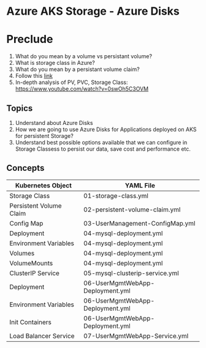 # Azure AKS Storage - Azure Disks

# Preclude

1. What do you mean by a volume vs persistant volume?
2. What is storage class in Azure?
3. What do you mean by a persistant volume claim?
4. Follow this [link](https://www.youtube.com/watch?v=ggIEe8wPGJM)
5. In-depth analysis of PV, PVC, Storage Class: https://www.youtube.com/watch?v=0swOh5C3OVM


## Topics
1. Understand about Azure Disks
2. How we are going to use Azure Disks for Applications deployed on AKS for persistent Storage?
3. Understand best possible options available that we can configure in Storage Classess to persist our data, save cost and performance etc.

## Concepts
| Kubernetes Object  | YAML File |
| ------------- | ------------- |
| Storage Class  | 01-storage-class.yml |
| Persistent Volume Claim | 02-persistent-volume-claim.yml   |
| Config Map  | 03-UserManagement-ConfigMap.yml  |
| Deployment | 04-mysql-deployment.yml  |
| Environment Variables | 04-mysql-deployment.yml  |
| Volumes  | 04-mysql-deployment.yml  |
| VolumeMounts  | 04-mysql-deployment.yml  |
| ClusterIP Service  | 05-mysql-clusterip-service.yml  |
| Deployment  | 06-UserMgmtWebApp-Deployment.yml  |
| Environment Variables| 06-UserMgmtWebApp-Deployment.yml |
| Init Containers  | 06-UserMgmtWebApp-Deployment.yml  |
| Load Balancer Service  | 07-UserMgmtWebApp-Service.yml  |



